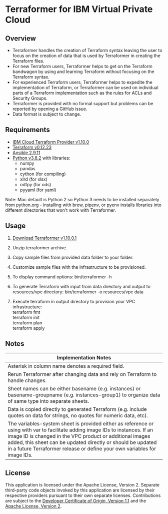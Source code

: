 # Terraformer for IBM Virtual Private Cloud

## Overview

- Terraformer handles the creation of Terraform syntax leaving the user to focus on the creation of data that is used by Terraformer in creating the Terraform files.
- For new Terraform users, Terraformer helps to get on the Terraform bandwagon by using and learning Terraform without focusing on the Terraform syntax. 
- For experienced Terraform users, Terraformer helps to expedite the implementation of Terraform, or Terraformer can be used on individual parts of a Terraform implementation such as the rules for ACLs and Security Groups.
- Terraformer is provided with no formal support but problems can be reported by opening a GitHub issue.
- Data format is subject to change.

## Requirements

- [IBM Cloud Terraform Provider v1.10.0](https://github.com/IBM-Cloud/terraform-provider-ibm/releases)
- [Terraform v0.12.23](https://www.terraform.io/downloads.html)
- [Ansible 2.9.11](https://docs.ansible.com/ansible/latest/index.html)
- [Python v3.8.2](https://www.python.org/downloads/) with libraries:
    - numpy
    - pandas
    - cython (for compiling)
    - xlrd (for xlsx)
    - odfpy (for ods)
    - pyyaml (for yaml)

Note: Mac default is Python 2 so Python 3 needs to be installed separately from python.org - installing with brew, pipenv, or pyenv installs libraries into different directories that won't work with Terraformer.

## Usage

1. [Download Terraformer v1.10.0.1](/releases/releases.md)

2. Unzip terraformer archive.

3. Copy sample files from provided data folder to your folder. 

4. Customize sample files with the infrastructure to be provisioned.

5. To display command options:  bin/terraformer -h

6. To generate Terraform with input from data directory and output to resources/vpc directory:  bin/terraformer -o resources/vpc data

7. Execute terraform in output directory to provision your VPC infrastructure:\
terraform fmt\
terraform init\
terraform plan\
terraform apply

## Notes

| Implementation Notes |
| --- |
| Asterisk in column name denotes a required field. |
| Rerun Terraformer after changing data and rely on Terraform to handle changes. |
| Sheet names can be either basename (e.g. instances) or basename-groupname (e.g. instances-group1) to organize data of same type into separate sheets. |
| Data is copied directly to generated Terraform (e.g. include quotes on data for strings, no quotes for numeric data, etc). |
| The variables-system sheet is provided either as reference or using with var to facilitate adding image IDs to instances.  If an image ID is changed in the VPC product or additional images added, this sheet can be updated directly or should be updated in a future Terraformer release or define your own variables for image IDs. |

## License

This application is licensed under the Apache License, Version 2.  Separate third-party code objects invoked by this application are licensed by their respective providers pursuant to their own separate licenses.  Contributions are subject to the [Developer Certificate of Origin, Version 1.1](https://developercertificate.org/) and the [Apache License, Version 2](https://www.apache.org/licenses/LICENSE-2.0.txt).
